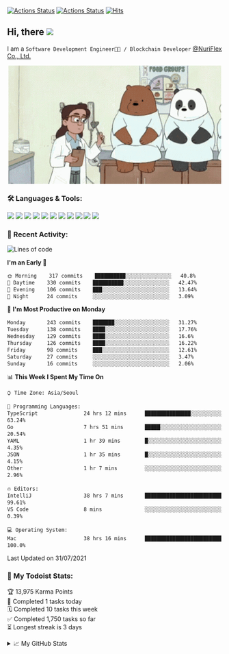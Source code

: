 
[![Actions Status](https://github.com/ddok2/ddok2/workflows/Todoist%20Readme/badge.svg)](https://github.com/ddok2/ddok2/actions)
[![Actions Status](https://github.com/ddok2/ddok2/workflows/wakatime-stats/badge.svg)](https://github.com/ddok2/ddok2/actions)
[![Hits](https://hits.seeyoufarm.com/api/count/incr/badge.svg?url=https%3A%2F%2Fgithub.com%2Fddok2&count_bg=%23FF9595&title_bg=%23555555&icon=github.svg&icon_color=%23FFFFFF&title=hits&edge_flat=false)](https://hits.seeyoufarm.com)

<!-- ![visitors](https://visitor-badge.laobi.icu/badge?page_id=ddok2.ddok2) -->
## Hi, there <img src="https://raw.githubusercontent.com/MartinHeinz/MartinHeinz/master/wave.gif" width="25px">

I am a `Software Development Engineer🧑‍💻 / Blockchain Developer` [@NuriFlex Co., Ltd.](https://nuriflex.com)


<p align="center">
<img align="center" alt="GIF" src="img/debugging.gif" />
</p>


### 🛠 Languages & Tools:
<p>
    <img src="https://img.shields.io/badge/go-%2300ADD8.svg?&style=for-the-badge&logo=go&logoColor=white"/>
    <img src="https://img.shields.io/badge/node.js%20-%2343853D.svg?&style=for-the-badge&logo=node.js&logoColor=white"/>
    <img src="https://img.shields.io/badge/javascript%20-%23323330.svg?&style=for-the-badge&logo=javascript&logoColor=%23F7DF1E"/>
    <img src="https://img.shields.io/badge/typescript%20-%23007ACC.svg?&style=for-the-badge&logo=typescript&logoColor=white"/>
    <img src="https://img.shields.io/badge/python%20-%2314354C.svg?&style=for-the-badge&logo=python&logoColor=white"/>
    <img src="https://img.shields.io/badge/react%20-%2320232a.svg?&style=for-the-badge&logo=react&logoColor=%2361DAFB"/>
    <img src="https://img.shields.io/badge/AWS%20-%23FF9900.svg?&style=for-the-badge&logo=amazon-aws&logoColor=white"/>
    <img src="https://img.shields.io/badge/Google%20Cloud%20-%234285F4.svg?&style=for-the-badge&logo=google-cloud&logoColor=white"/>
    <img src="https://img.shields.io/badge/docker%20-%230db7ed.svg?&style=for-the-badge&logo=docker&logoColor=white"/>
    <img src="https://img.shields.io/badge/kubernetes%20-%23326ce5.svg?&style=for-the-badge&logo=kubernetes&logoColor=white"/>
    <img src="https://img.shields.io/badge/ansible%20-%231A1918.svg?&style=for-the-badge&logo=ansible&logoColor=white"/>
</p>

### 🌈 Recent Activity:
<!--START_SECTION:waka-->
![Lines of code](https://img.shields.io/badge/From%20Hello%20World%20I%27ve%20Written-710627%20lines%20of%20code-blue)

**I'm an Early 🐤** 

```text
🌞 Morning    317 commits    ██████████░░░░░░░░░░░░░░░   40.8% 
🌆 Daytime    330 commits    ██████████░░░░░░░░░░░░░░░   42.47% 
🌃 Evening    106 commits    ███░░░░░░░░░░░░░░░░░░░░░░   13.64% 
🌙 Night      24 commits     ░░░░░░░░░░░░░░░░░░░░░░░░░   3.09%

```
📅 **I'm Most Productive on Monday** 

```text
Monday       243 commits    ███████░░░░░░░░░░░░░░░░░░   31.27% 
Tuesday      138 commits    ████░░░░░░░░░░░░░░░░░░░░░   17.76% 
Wednesday    129 commits    ████░░░░░░░░░░░░░░░░░░░░░   16.6% 
Thursday     126 commits    ████░░░░░░░░░░░░░░░░░░░░░   16.22% 
Friday       98 commits     ███░░░░░░░░░░░░░░░░░░░░░░   12.61% 
Saturday     27 commits     ░░░░░░░░░░░░░░░░░░░░░░░░░   3.47% 
Sunday       16 commits     ░░░░░░░░░░░░░░░░░░░░░░░░░   2.06%

```


📊 **This Week I Spent My Time On** 

```text
⌚︎ Time Zone: Asia/Seoul

💬 Programming Languages: 
TypeScript               24 hrs 12 mins      ███████████████░░░░░░░░░░   63.24% 
Go                       7 hrs 51 mins       █████░░░░░░░░░░░░░░░░░░░░   20.54% 
YAML                     1 hr 39 mins        █░░░░░░░░░░░░░░░░░░░░░░░░   4.35% 
JSON                     1 hr 35 mins        █░░░░░░░░░░░░░░░░░░░░░░░░   4.15% 
Other                    1 hr 7 mins         ░░░░░░░░░░░░░░░░░░░░░░░░░   2.96%

🔥 Editors: 
IntelliJ                 38 hrs 7 mins       █████████████████████████   99.61% 
VS Code                  8 mins              ░░░░░░░░░░░░░░░░░░░░░░░░░   0.39%

💻 Operating System: 
Mac                      38 hrs 16 mins      █████████████████████████   100.0%

```


 Last Updated on 31/07/2021
<!--END_SECTION:waka-->

### 🚧 My Todoist Stats:
<!-- TODO-IST:START -->
🏆  13,975 Karma Points           
🌸  Completed 1 tasks today           
🗓  Completed 10 tasks this week           
✅  Completed 1,750 tasks so far           
⏳  Longest streak is 3 days
<!-- TODO-IST:END -->

<details>
<summary>📈 My GitHub Stats</summary>
<p align="center"> <img src="https://github-readme-stats.vercel.app/api?username=ddok2&show_icons=true" alt="ddok2" />
</details>
